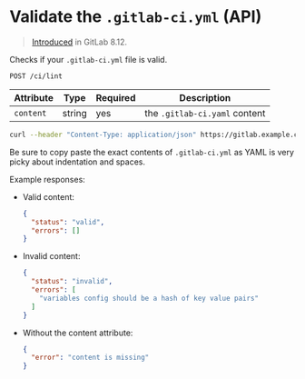 # Validate the `.gitlab-ci.yml` (API)

> [Introduced][ce-5953] in GitLab 8.12.

Checks if your `.gitlab-ci.yml` file is valid.

```
POST /ci/lint
```

| Attribute  | Type    | Required | Description |
| ---------- | ------- | -------- | -------- |
| `content`  | string    | yes      | the `.gitlab-ci.yaml` content|

```bash
curl --header "Content-Type: application/json" https://gitlab.example.com/api/v4/ci/lint --data '{"content": "{ \"image\": \"ruby:2.6\", \"services\": [\"postgres\"], \"before_script\": [\"bundle install\", \"bundle exec rake db:create\"], \"variables\": {\"DB_NAME\": \"postgres\"}, \"types\": [\"test\", \"deploy\", \"notify\"], \"rspec\": { \"script\": \"rake spec\", \"tags\": [\"ruby\", \"postgres\"], \"only\": [\"branches\"]}}"}'
```

Be sure to copy paste the exact contents of `.gitlab-ci.yml` as YAML is very picky about indentation and spaces.

Example responses:

- Valid content:

  ```json
  {
    "status": "valid",
    "errors": []
  }
  ```

- Invalid content:

  ```json
  {
    "status": "invalid",
    "errors": [
      "variables config should be a hash of key value pairs"
    ]
  }
  ```

- Without the content attribute:

  ```json
  {
    "error": "content is missing"
  }
  ```

[ce-5953]: https://gitlab.com/gitlab-org/gitlab-foss/merge_requests/5953
